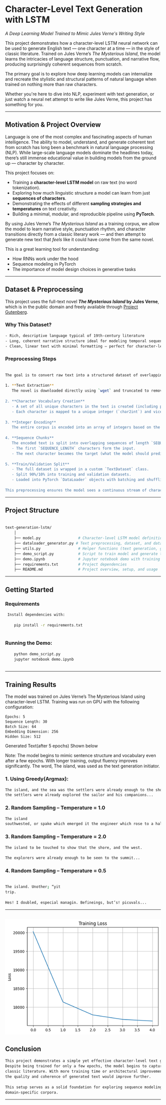 # Character-Level Text Generation with LSTM

*A Deep Learning Model Trained to Mimic Jules Verne's Writing Style*

This project demonstrates how a character-level LSTM neural network can be used to generate English text — one character
at a time — in the style of classic literature. Trained on Jules Verne’s *The Mysterious Island*, the model learns the
intricacies of language structure, punctuation, and narrative flow, producing surprisingly coherent sequences from scratch.

The primary goal is to explore how deep learning models can internalize and recreate the stylistic and structural patterns
of natural language when trained on nothing more than raw characters.

Whether you're here to dive into NLP, experiment with text generation, or just watch a neural net attempt to write like
Jules Verne, this project has something for you.

---

## Motivation & Project Overview

Language is one of the most complex and fascinating aspects of human intelligence. The ability to model, understand, and
generate coherent text from scratch has long been a benchmark in natural language processing (NLP). While large-scale language
models dominate the headlines today, there’s still immense educational value in building models from the ground up — character
by character.

This project focuses on:

- Training a **character-level LSTM model** on raw text (no word tokenization).
- Exploring how much linguistic structure a model can learn from just **sequences of characters**.
- Demonstrating the effects of different **sampling strategies and temperatures** on text creativity.
- Building a minimal, modular, and reproducible pipeline using **PyTorch**.

By using Jules Verne’s *The Mysterious Island* as a training corpus, we allow the model to learn narrative style, punctuation rhythm, and character transitions directly from a classic literary work — and then attempt to generate new text that *feels* like it could have come from the same novel.

This is a great learning tool for understanding:
- How RNNs work under the hood
- Sequence modeling in PyTorch
- The importance of model design choices in generative tasks

---

## Dataset & Preprocessing

This project uses the full-text novel **_The Mysterious Island_ by Jules Verne**, which is in the public domain and freely
available through [Project Gutenberg](https://www.gutenberg.org/ebooks/1268).

### Why This Dataset?
``` bash
- Rich, descriptive language typical of 19th-century literature
- Long, coherent narrative structure ideal for modeling temporal sequences
- Clean, linear text with minimal formatting — perfect for character-level modeling
```

### Preprocessing Steps
```bash

The goal is to convert raw text into a structured dataset of overlapping character sequences that the LSTM model can learnfrom.

1. **Text Extraction**  
   The novel is downloaded directly using `wget` and truncated to remove Project Gutenberg's boilerplate header/footer content.

2. **Character Vocabulary Creation**  
   - A set of all unique characters in the text is created (including punctuation, whitespace, and case).
   - Each character is mapped to a unique integer (`char2int`) and vice versa.

3. **Integer Encoding**  
   The entire corpus is encoded into an array of integers based on the character mapping.

4. **Sequence Chunks**  
   The encoded text is split into overlapping sequences of length `SEQUENCE_LENGTH + 1`:
   - The first `SEQUENCE_LENGTH` characters form the input.
   - The next character becomes the target (what the model should predict next).

5. **Train/Validation Split**  
   - The full dataset is wrapped in a custom `TextDataset` class.
   - Split 90%/10% into training and validation datasets.
   - Loaded into PyTorch `DataLoader` objects with batching and shuffling.

This preprocessing ensures the model sees a continuous stream of character sequences and learns how characters relate to each other over time — a foundational skill in text generation tasks.

```
---

##  Project Structure

```bash

text-generation-lstm/
    │
    ├── model.py                 # Character-level LSTM model definition
    ├── dataloader_generator.py # Text preprocessing, dataset, and dataloader setup
    ├── utils.py                 # Helper functions (text generation, gradient norm, etc.)
    ├── demo_script.py           # Script to train model and generate text
    ├── demo.ipynb               # Jupyter notebook demo with training and generation
    ├── requirements.txt         # Project dependencies
    ├── README.md                # Project overview, setup, and usage

```
---

## Getting Started

### Requirements

```bash
 Install dependencies with:

    pip install -r requirements.txt
    
```
 ### Running the Demo:
 ```bash
     python demo_script.py
     jupyter notebook demo.ipynb
     
```
---

## Training Results

The model was trained on Jules Verne’s The Mysterious Island using character-level LSTM.
Training was run on GPU with the following configuration:

    Epochs: 5
    Sequence Length: 30
    Batch Size: 64
    Embedding Dimension: 256
    Hidden Size: 512

Generated Text(after 5 epochs) Shown below

Note: The model begins to mimic sentence structure and vocabulary even after a few epochs.
With longer training, output fluency improves significantly. The word, The island, was used as the text generation initiator.

### 1. Using Greedy(Argmax):

```bash
The island, and the sea was the settlers were already enough to the shore, 
the settlers were already explored the sailor and his companions...

```
### 2. Random Sampling – Temperature = 1.0
```bash
The island
southwested, or spake which emerged it the engineer which rose to a half operation...
```

### 3. Random Sampling – Temperature = 2.0

```bash
The island to be touched to show that the shore, and the west.

The explorers were already enough to be seen to the summit...

```

### 4. Random Sampling – Temperature = 0.5

```bash

The island. Unother; “yit
trip.

Hes! I doubled, especial managin. Befineings, but’s! picuvals...

```
---
![Training results](train.png)
---


## Conclusion

```bash
This project demonstrates a simple yet effective character-level text generation pipeline using an LSTM network.
Despite being trained for only a few epochs, the model begins to capture patterns, punctuation, and structure from
classic literature. With more training time or architectural improvements (e.g. deeper LSTMs, attention, or transformers),
the quality and coherence of generated text would improve further.

This setup serves as a solid foundation for exploring sequence modeling, generative text tasks, or even fine-tuning on
domain-specific corpora.

```
---
